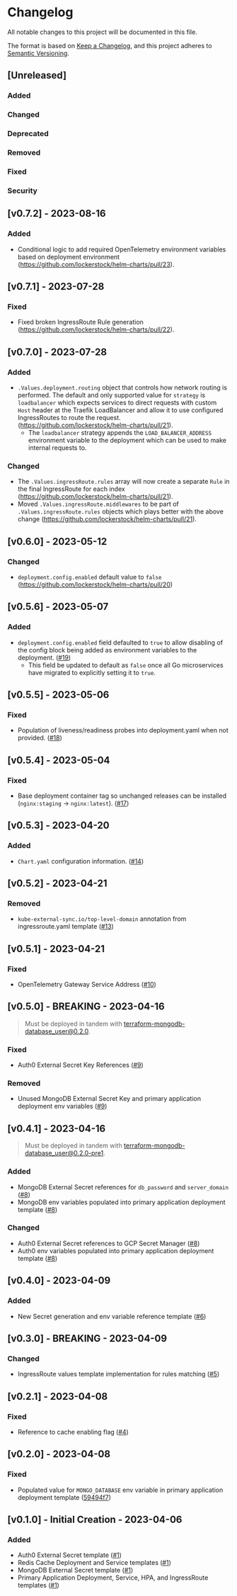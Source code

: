 # Changelog

All notable changes to this project will be documented in this file.

The format is based on [Keep a Changelog](https://keepachangelog.com/en/1.0.0/),
and this project adheres to [Semantic Versioning](https://semver.org/spec/v2.0.0.html).

## [Unreleased]

### Added

### Changed

### Deprecated

### Removed

### Fixed

### Security

## [v0.7.2] - 2023-08-16

### Added

- Conditional logic to add required OpenTelemetry environment variables based on deployment environment (https://github.com/lockerstock/helm-charts/pull/23).

## [v0.7.1] - 2023-07-28

### Fixed

- Fixed broken IngressRoute Rule generation (https://github.com/lockerstock/helm-charts/pull/22).

## [v0.7.0] - 2023-07-28

### Added

- `.Values.deployment.routing` object that controls how network routing is performed. The default and only supported value for `strategy` is `loadbalancer` which expects services to direct requests with custom `Host` header at the Traefik LoadBalancer and allow it to use configured IngressRoutes to route the request. (https://github.com/lockerstock/helm-charts/pull/21).
  - The `loadbalancer` strategy appends the `LOAD_BALANCER_ADDRESS` environment variable to the deployment which can be used to make internal requests to.

### Changed

- The `.Values.ingressRoute.rules` array will now create a separate `Rule` in the final IngressRoute for each index (https://github.com/lockerstock/helm-charts/pull/21).
- Moved `.Values.ingressRoute.middlewares` to be part of `.Values.ingressRoute.rules` objects which plays better with the above change (https://github.com/lockerstock/helm-charts/pull/21).

## [v0.6.0] - 2023-05-12

### Changed

- `deployment.config.enabled` default value to `false` (https://github.com/lockerstock/helm-charts/pull/20)

## [v0.5.6] - 2023-05-07

### Added

- `deployment.config.enabled` field defaulted to `true` to allow disabling of the config block being added as environment variables to the deployment. ([#19](https://github.com/lockerstock/helm-charts/pull/19))
  - This field be updated to default as `false` once all Go microservices have migrated to explicitly setting it to `true`.

## [v0.5.5] - 2023-05-06

### Fixed

- Population of liveness/readiness probes into deployment.yaml when not provided. ([#18](https://github.com/lockerstock/helm-charts/pull/18))

## [v0.5.4] - 2023-05-04

### Fixed

- Base deployment container tag so unchanged releases can be installed (`nginx:staging` -> `nginx:latest`). ([#17](https://github.com/lockerstock/helm-charts/pull/17))

## [v0.5.3] - 2023-04-20

### Added

- `Chart.yaml` configuration information. ([#14](https://github.com/lockerstock/helm-charts/pull/14))

## [v0.5.2] - 2023-04-21

### Removed

- `kube-external-sync.io/top-level-domain` annotation from ingressroute.yaml template ([#13](https://github.com/lockerstock/helm-charts/pull/13))

## [v0.5.1] - 2023-04-21

### Fixed

- OpenTelemetry Gateway Service Address ([#10](https://github.com/lockerstock/helm-charts/pull/10))

## [v0.5.0] - BREAKING - 2023-04-16

> Must be deployed in tandem with [terraform-mongodb-database_user@0.2.0](https://github.com/lockerstock/terraform-mongodb-database_user/releases/tag/v0.2.0).

### Fixed

- Auth0 External Secret Key References ([#9](https://github.com/lockerstock/helm-charts/pull/9))

### Removed

- Unused MongoDB External Secret Key and primary application deployment env variables ([#9](https://github.com/lockerstock/helm-charts/pull/9))

## [v0.4.1] - 2023-04-16

> Must be deployed in tandem with [terraform-mongodb-database_user@0.2.0-pre1](https://github.com/lockerstock/terraform-mongodb-database_user/releases/tag/v0.2.0-pre1).

### Added

- MongoDB External Secret references for `db_password` and `server_domain` ([#8](https://github.com/lockerstock/helm-charts/pull/8))
- MongoDB env variables populated into primary application deployment template ([#8](https://github.com/lockerstock/helm-charts/pull/8))

### Changed

- Auth0 External Secret references to GCP Secret Manager ([#8](https://github.com/lockerstock/helm-charts/pull/8))
- Auth0 env variables populated into primary application deployment template ([#8](https://github.com/lockerstock/helm-charts/pull/8))

## [v0.4.0] - 2023-04-09

### Added

- New Secret generation and env variable reference template ([#6](https://github.com/lockerstock/helm-charts/pull/6))

## [v0.3.0] - BREAKING - 2023-04-09

### Changed

- IngressRoute values template implementation for rules matching ([#5](https://github.com/lockerstock/helm-charts/pull/5))

## [v0.2.1] - 2023-04-08

### Fixed

- Reference to cache enabling flag ([#4](https://github.com/lockerstock/helm-charts/pull/4))

## [v0.2.0] - 2023-04-08

### Fixed

- Populated value for `MONGO_DATABASE` env variable in primary application deployment template ([59494f7](https://github.com/lockerstock/helm-charts/commit/59494f79872e6f37948587ba8de47b9223c5fb0b))

## [v0.1.0] - Initial Creation - 2023-04-06

### Added

- Auth0 External Secret template ([#1](https://github.com/lockerstock/helm-charts/pull/1))
- Redis Cache Deployment and Service templates ([#1](https://github.com/lockerstock/helm-charts/pull/1))
- MongoDB External Secret template ([#1](https://github.com/lockerstock/helm-charts/pull/1))
- Primary Application Deployment, Service, HPA, and IngressRoute templates ([#1](https://github.com/lockerstock/helm-charts/pull/1))

